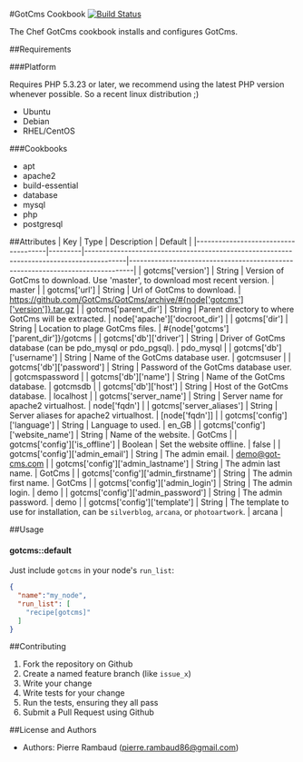 #GotCms Cookbook [![Build Status](https://travis-ci.org/GotCms/gotcms-cookbook.svg?branch=master)](https://travis-ci.org/GotCms/gotcms-cookbook)

The Chef GotCms cookbook installs and configures GotCms.

##Requirements

###Platform

Requires PHP 5.3.23 or later, we recommend using the latest PHP version whenever possible. So a recent linux distribution ;)

* Ubuntu
* Debian
* RHEL/CentOS

###Cookbooks

* apt
* apache2
* build-essential
* database
* mysql
* php
* postgresql

##Attributes
| Key                                 | Type    | Description                                                                             | Default                                                                       |
|-------------------------------------|---------|-----------------------------------------------------------------------------------------|-------------------------------------------------------------------------------|
| gotcms['version']                   | String  | Version of GotCms to download. Use 'master', to download most recent version.           | master                                                                        |
| gotcms['url']                       | String  | Url of GotCms to download.                                                              | https://github.com/GotCms/GotCms/archive/#{node['gotcms']['version']}.tar.gz  |
| gotcms['parent_dir']                | String  | Parent directory to where GotCms will be extracted.                                     | node['apache']['docroot_dir']                                                 |
| gotcms['dir']                       | String  | Location to plage GotCms files.                                                         | #{node['gotcms']['parent_dir']}/gotcms                                        |
| gotcms['db']['driver']              | String  | Driver of GotCms database (can be pdo_mysql or pdo_pgsql).                              | pdo_mysql                                                                     |
| gotcms['db']['username']            | String  | Name of the GotCms database user.                                                       | gotcmsuser                                                                    |
| gotcms['db']['password']            | String  | Password of the GotCms database user.                                                   | gotcmspassword                                                                |
| gotcms['db']['name']                | String  |  Name of the GotCms database.                                                           | gotcmsdb                                                                      |
| gotcms['db']['host']                | String  | Host of the GotCms database.                                                            | localhost                                                                     |
| gotcms['server_name']               | String  | Server name for apache2 virtualhost.                                                    | node['fqdn']                                                                  |
| gotcms['server_aliases']            | String  | Server aliases for apache2 virtualhost.                                                 | [node['fqdn']]                                                                |
| gotcms['config']['language']        | String  | Language to used.                                                                       | en_GB                                                                         |
| gotcms['config']['website_name']    | String  | Name of the website.                                                                    | GotCms                                                                        |
| gotcms['config']['is_offline']      | Boolean | Set the website offline.                                                                | false                                                                         |
| gotcms['config']['admin_email']     | String  | The admin email.                                                                        | demo@got-cms.com                                                              |
| gotcms['config']['admin_lastname']  | String  | The admin last name.                                                                    | GotCms                                                                        |
| gotcms['config']['admin_firstname'] | String  | The admin first name.                                                                   | GotCms                                                                        |
| gotcms['config']['admin_login']     | String  | The admin login.                                                                        | demo                                                                          |
| gotcms['config']['admin_password']  | String  | The admin password.                                                                     | demo                                                                          |
| gotcms['config']['template']        | String  | The template to use for installation, can be `silverblog`, `arcana`, or `photoartwork`. | arcana                                                                        |


##Usage

#### gotcms::default
Just include `gotcms` in your node's `run_list`:

```json
{
  "name":"my_node",
  "run_list": [
    "recipe[gotcms]"
  ]
}
```

##Contributing

1. Fork the repository on Github
2. Create a named feature branch (like `issue_x`)
3. Write your change
4. Write tests for your change
5. Run the tests, ensuring they all pass
6. Submit a Pull Request using Github

##License and Authors

* Authors: Pierre Rambaud (pierre.rambaud86@gmail.com)
